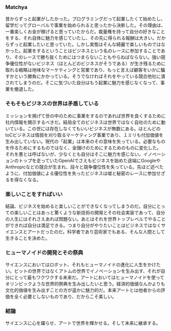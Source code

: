 ### **Matchya**

昔からずっと起業がしたかった。プログラミングだって起業したくて始めたし、留学だってグローバルで事業を始められると思ったから決断した。その理由は、一番楽しくお金が稼げると思っていたからだ。裁量権を持って自分の好きなことをする、それ自体に魅力を感じていたし、その先に得られる報酬は大きい。だからずっと起業したいと思っていた。しかし実態はそんな綺麗で楽しいものではなかった。起業をするということはビジネスという名のレースに参加することであり、そのレースで勝ち抜くためにはつまらないこともやらねばならない。強い競争優位性がないビジネス（ほとんどのビジネスがそうである）が生き残るために取れる戦略は地味なマーケティングと営業であり、もっと言えば顧客をいかに騙すかという勝負にかかっている。そうでなければそれをやっている競合他社に潰されてしまうのだ。そこに気づいた自分はもう起業に魅力を感じなくなって、事業を撤退した。

### **そもそもビジネスの世界は矛盾している**

ミッションを掲げて世の中のために事業をするのであれば世界を良くするために社内情報を開示するべきだ。結局全てのビジネスは世界ではなく自社のために動いている。この世には存在しなくてもいいビジネスが無数にある。ほとんどのtoCビジネスは情弱を刈り取るマーケティング事業であり、１ミリも付加価値を生み出していない。現代の「起業」は本来のその意味を失っている。必要なものを作るためにするものではなく、金儲けのためにするためのものに変化した。それを悪とは呼ばないが、少なくとも自分はそこに魅力を感じない。イノベーションのトップを走っていたOpenAIでさえもビジネスを始めた途端にGoogleやAnthropicなどの競合が生まれ、段々と競争優位性を失っている。先ほど述べたように、付加価値による優位性を失ったビジネスは嘘と秘密のレースに参加せざるを得なくなる。

### **楽しいことをすればいい**

結論、ビジネスを始めると楽しいことができなくなってしまうのだ。自分にとっての楽しいことはあっと驚くような新技術の開発とその社会実装であって、自分の人生にはそれさえあれば問題ない。あとはそれを世界トップレベルでやることができれば自分は満足できる。つまり自分がやりたいことはビジネスではなくサイエンスとアートだったのだ。科学者であり芸術家でもある、そんな人間として生きることを決めた。

### **ヒューマノイドの開発とその祭典**

サイエンスにおいてはロボット、それもヒューマノイドの進化に人生をかけたい。ビットの世界ではなくアトムの世界でイノベーションを生み出す、それが自分にとって最もワクワクする未来だ。アートにおいてはヒューマノイドを使ってオリンピックような世界的祭典を生み出したいと思う。経済的価値なんかよりも文化的価値を生み出すことの方が遥かに魅力的だ。本来アートとは他者からの評価を全く必要としないものであり、だからこそ美しい。

### **結論**

サイエンスに心を躍らせ、アートで世界を輝かせる。そして未来に継承する。
